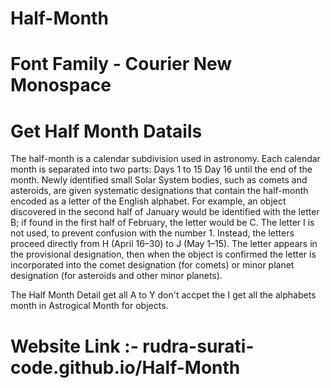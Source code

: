 # Half-Month


# Font Family - Courier New Monospace
# Get Half Month Datails

The half-month is a calendar subdivision used in astronomy. Each calendar month is separated into two parts:
Days 1 to 15
Day 16 until the end of the month.
Newly identified small Solar System bodies, such as comets and asteroids, are given systematic
designations that contain the half-month encoded as a letter of the English alphabet.
For example, an object discovered in the second half of January
would be identified with the letter B; if found in the first half of February, the letter would be C.
The letter I is not used, to prevent confusion with the number 1.
Instead, the letters proceed directly from H (April 16–30) to J (May 1–15).
The letter appears in the provisional designation,
then when the object is confirmed the letter is incorporated into the comet designation
(for comets) or minor planet designation (for asteroids and other minor planets).

The Half Month Detail get all A to Y don't accpet the I get all the alphabets month in Astrogical Month for objects.

# Website Link :- rudra-surati-code.github.io/Half-Month
